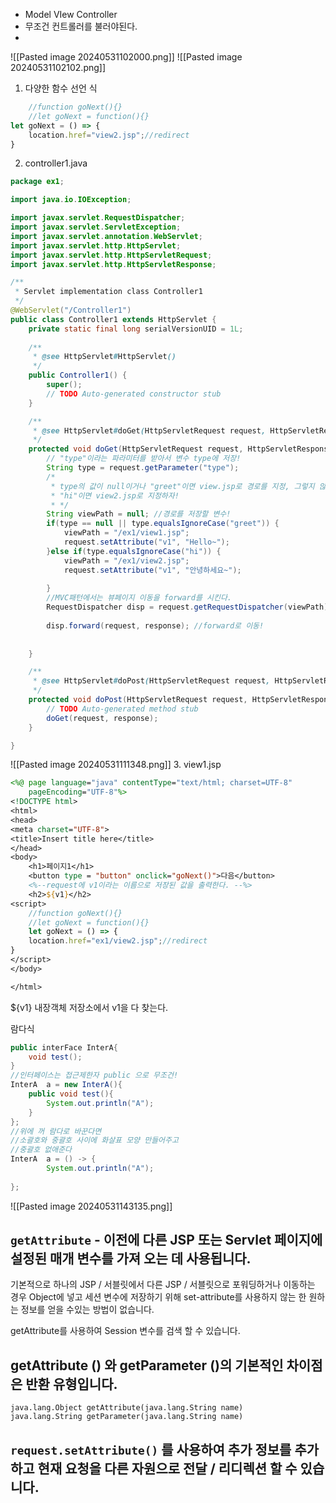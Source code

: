  - Model VIew Controller
- 무조건 컨트롤러를 불러야된다.
- 
![[Pasted image 20240531102000.png]]
![[Pasted image 20240531102102.png]]

1. 다양한 함수 선언 식
```js
	//function goNext(){}
	//let goNext = function(){}
let goNext = () => {
	location.href="view2.jsp";//redirect
}
```

2. controller1.java
```java
package ex1;

import java.io.IOException;

import javax.servlet.RequestDispatcher;
import javax.servlet.ServletException;
import javax.servlet.annotation.WebServlet;
import javax.servlet.http.HttpServlet;
import javax.servlet.http.HttpServletRequest;
import javax.servlet.http.HttpServletResponse;

/**
 * Servlet implementation class Controller1
 */
@WebServlet("/Controller1")
public class Controller1 extends HttpServlet {
	private static final long serialVersionUID = 1L;
       
    /**
     * @see HttpServlet#HttpServlet()
     */
    public Controller1() {
        super();
        // TODO Auto-generated constructor stub
    }

	/**
	 * @see HttpServlet#doGet(HttpServletRequest request, HttpServletResponse response)
	 */
	protected void doGet(HttpServletRequest request, HttpServletResponse response) throws ServletException, IOException {
		// "type"이라는 파라미터를 받아서 변수 type에 저장!
		String type = request.getParameter("type");
		/*
		 * type의 값이 null이거나 "greet"이면 view.jsp로 경로를 지정, 그렇지 않고, type 값이
		 * "hi"이면 view2.jsp로 지정하자!
		 * */
		String viewPath = null; //경로를 저장할 변수!
		if(type == null || type.equalsIgnoreCase("greet")) {
			viewPath = "/ex1/view1.jsp";
			request.setAttribute("v1", "Hello~");
		}else if(type.equalsIgnoreCase("hi")) {
			viewPath = "/ex1/view2.jsp";
			request.setAttribute("v1", "안녕하세요~");
			
		}
		//MVC패턴에서는 뷰페이지 이동을 forward를 시킨다.
		RequestDispatcher disp = request.getRequestDispatcher(viewPath);
		
		disp.forward(request, response); //forward로 이동!
		
		
	}

	/**
	 * @see HttpServlet#doPost(HttpServletRequest request, HttpServletResponse response)
	 */
	protected void doPost(HttpServletRequest request, HttpServletResponse response) throws ServletException, IOException {
		// TODO Auto-generated method stub
		doGet(request, response);
	}

}


```
![[Pasted image 20240531111348.png]]
3. view1.jsp
```jsp
<%@ page language="java" contentType="text/html; charset=UTF-8"
    pageEncoding="UTF-8"%>
<!DOCTYPE html>
<html>
<head>
<meta charset="UTF-8">
<title>Insert title here</title>
</head>
<body>
	<h1>페이지1</h1>
	<button type = "button" onclick="goNext()">다음</button>
	<%--request에 v1이라는 이름으로 저장된 값을 출력한다. --%>
	<h2>${v1}</h2>
<script>
	//function goNext(){}
	//let goNext = function(){}
	let goNext = () => {
	location.href="ex1/view2.jsp";//redirect
}
</script>	
</body>

</html>
```

${v1}
내장객체 저장소에서 v1을 다 찾는다.

람다식
```java
public interFace InterA{
	void test();
}
//인터페이스는 접근제한자 public 으로 무조건!
InterA  a = new InterA(){
	public void test(){
		System.out.println("A");
	}
};
//위에 꺼 람다로 바꾼다면
//소괄호와 중괄호 사이에 화살표 모양 만들어주고
//중괄호 없애준다
InterA  a = () -> {
		System.out.println("A");
	
};
```
![[Pasted image 20240531143135.png]]
## `getAttribute` - 이전에 다른 JSP 또는 Servlet 페이지에 설정된 매개 변수를 가져 오는 데 사용됩니다.

기본적으로 하나의 JSP / 서블릿에서 다른 JSP / 서블릿으로 포워딩하거나 이동하는 경우 Object에 넣고 세션 변수에 저장하기 위해 set-attribute를 사용하지 않는 한 원하는 정보를 얻을 수있는 방법이 없습니다.

getAttribute를 사용하여 Session 변수를 검색 할 수 있습니다.

## getAttribute () 와 getParameter ()의 기본적인 차이점은 반환 유형입니다.

```
java.lang.Object getAttribute(java.lang.String name)
java.lang.String getParameter(java.lang.String name)
```

## `request.setAttribute()` 를 사용하여 추가 정보를 추가하고 현재 요청을 다른 자원으로 전달 / 리디렉션 할 수 있습니다.



